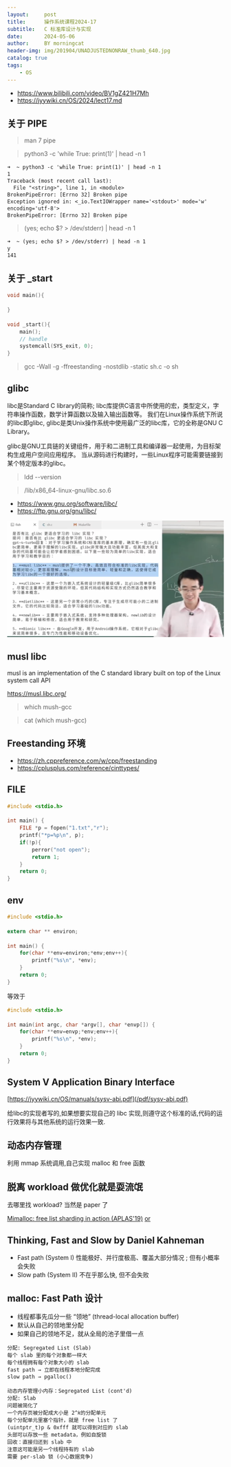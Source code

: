```yaml
---
layout:     post
title:      操作系统课程2024-17
subtitle:   C 标准库设计与实现
date:       2024-05-06
author:     BY morningcat
header-img: img/201904/UNADJUSTEDNONRAW_thumb_640.jpg
catalog: true
tags:
    - OS
---
```


- https://www.bilibili.com/video/BV1gZ421H7Mh
- https://jyywiki.cn/OS/2024/lect17.md


## 关于 PIPE

> man 7 pipe


> python3 -c 'while True: print(1)' | head -n 1

```
➜  ~ python3 -c 'while True: print(1)' | head -n 1
1
Traceback (most recent call last):
  File "<string>", line 1, in <module>
BrokenPipeError: [Errno 32] Broken pipe
Exception ignored in: <_io.TextIOWrapper name='<stdout>' mode='w' encoding='utf-8'>
BrokenPipeError: [Errno 32] Broken pipe
```

> (yes; echo $? > /dev/stderr) | head -n 1

```
➜  ~ (yes; echo $? > /dev/stderr) | head -n 1
y
141
```

## 关于 _start


```c
void main(){

}

void _start(){
    main();
    // handle
    systemcall(SYS_exit, 0);
}
```

> gcc -Wall -g -ffreestanding -nostdlib -static sh.c -o sh

## glibc

libc是Standard C library的简称; libc库提供C语言中所使用的宏，类型定义，字符串操作函数，数学计算函数以及输入输出函数等。
我们在Linux操作系统下所说的libc即glibc, glibc是类Unix操作系统中使用最广泛的libc库，它的全称是GNU C Library。

glibc是GNU工具链的关键组件，用于和二进制工具和编译器一起使用，为目标架构生成用户空间应用程序。
当从源码进行构建时，一些Linux程序可能需要链接到某个特定版本的glibc。

> ldd --version 

> /lib/x86_64-linux-gnu/libc.so.6

- https://www.gnu.org/software/libc/
- https://ftp.gnu.org/gnu/libc/

![在这里插入图片描述](/png/os/libc.png)


## musl libc

musl is an implementation of the C standard library built on top of the Linux system call API

https://musl.libc.org/

> which mush-gcc

> cat (which mush-gcc)

## Freestanding 环境

- https://zh.cppreference.com/w/cpp/freestanding
- https://cplusplus.com/reference/cinttypes/



## FILE

```c
#include <stdio.h>

int main() {
    FILE *p = fopen("1.txt","r");
    printf("*p=%p\n", p);
    if(!p){
        perror("not open");
        return 1;
    }
    return 0;
}
```

## env

```c
#include <stdio.h>

extern char ** environ;

int main() {
    for(char **env=environ;*env;env++){
        printf("%s\n", *env);
    }
    return 0;
}
```

等效于

```c
#include <stdio.h>

int main(int argc, char *argv[], char *envp[]) {
    for(char **env=envp;*env;env++){
        printf("%s\n", *env);
    }
    return 0;
}
```

## System V Application Binary Interface

[https://jyywiki.cn/OS/manuals/sysv-abi.pdf](/pdf/sysv-abi.pdf)

给libc的实现者写的,如果想要实现自己的 libc 实现,则遵守这个标准的话,代码的运行效果将与其他系统的运行效果一致.

## 动态内存管理

利用 mmap 系统调用,自己实现 malloc 和 free 函数


## 脱离 workload 做优化就是耍流氓

去哪里找 workload? 当然是 paper 了

[Mimalloc: free list sharding in action (APLAS'19)](https://www.microsoft.com/en-us/research/uploads/prod/2019/06/mimalloc-tr-v1.pdf) [or](/pdf/mimalloc-tr-v1.pdf)

## Thinking, Fast and Slow by Daniel Kahneman

- Fast path (System I) 性能极好、并行度极高、覆盖大部分情况 ; 但有小概率会失败
- Slow path (System II)  不在乎那么快, 但不会失败

## malloc: Fast Path 设计

- 线程都事先瓜分一些 “领地” (thread-local allocation buffer)
- 默认从自己的领地里分配
- 如果自己的领地不足，就从全局的池子里借一点

```
分配: Segregated List (Slab)
每个 slab 里的每个对象都一样大
每个线程拥有每个对象大小的 slab
fast path → 立即在线程本地分配完成
slow path → pgalloc()

动态内存管理小内存：Segregated List (cont'd)
分配: Slab
问题被简化了
一个内存页被分配成大小是 2^𝑘的分配单元
每个分配单元里塞个指针，就是 free list 了
(uintptr_t)p & 0xfff 就可以得到对应的 slab
头部可以存放一些 metadata，例如自旋锁
回收：直接归还到 slab 中
注意这可能是另一个线程持有的 slab
需要 per-slab 锁 (小心数据竞争)
```

